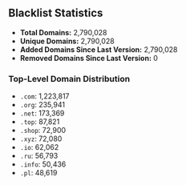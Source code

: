 ## Blacklist Statistics

- **Total Domains:** 2,790,028
- **Unique Domains:** 2,790,028
- **Added Domains Since Last Version:** 2,790,028
- **Removed Domains Since Last Version:** 0

### Top-Level Domain Distribution

-  `.com`: 1,223,817
-  `.org`: 235,941
-  `.net`: 173,369
-  `.top`: 87,821
-  `.shop`: 72,900
-  `.xyz`: 72,080
-  `.io`: 62,062
-  `.ru`: 56,793
-  `.info`: 50,436
-  `.pl`: 48,619
